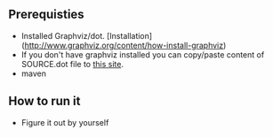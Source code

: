 ## Prerequisties
- Installed Graphviz/dot. [Installation] (http://www.graphviz.org/content/how-install-graphviz)
- If you don't have graphviz installed you can copy/paste content of SOURCE.dot file to [this site](http://sandbox.kidstrythisathome.com/erdos/).
- maven 

## How to run it
- Figure it out by yourself